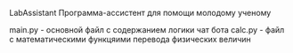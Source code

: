 LabAssistant
Программа-ассистент для помощи молодому ученому

main.py - основной файл с содержанием логики чат бота 
calc.py - файл с математическими функцяими перевода физических величин 
